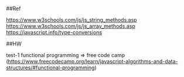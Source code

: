 ##Ref

https://www.w3schools.com/js/js_string_methods.asp
https://www.w3schools.com/js/js_array_methods.asp
https://javascript.info/type-conversions



##HW

test-1
functional programming => free code camp (https://www.freecodecamp.org/learn/javascript-algorithms-and-data-structures/#functional-programming)